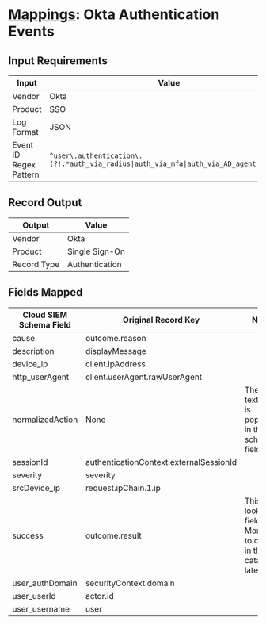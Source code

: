 # [Mappings](README.md): Okta Authentication Events

## Input Requirements

|Input|Value|
|-----|-----|
|Vendor|Okta|
|Product|SSO|
|Log Format|JSON|
|Event ID Regex Pattern|`^user\.authentication\.(?!.*auth_via_radius\|auth_via_mfa\|auth_via_AD_agent\|sso).*$`|

## Record Output

|Output|Value|
|------|-----|
|Vendor|Okta|
|Product|Single Sign-On|
|Record Type|Authentication|

## Fields Mapped

|Cloud SIEM Schema Field|Original Record Key|Notes|
|-----------------------|-------------------|-----|
|cause|outcome.reason||
|description|displayMessage||
|device_ip|client.ipAddress||
|http_userAgent|client.userAgent.rawUserAgent||
|normalizedAction|None|The static text `logon` is populated in this schema field.|
|sessionId|authenticationContext.externalSessionId||
|severity|severity||
|srcDevice_ip|request.ipChain.1.ip||
|success|outcome.result|This is a lookup field. More info to come in the catalog later...|
|user_authDomain|securityContext.domain||
|user_userId|actor.id||
|user_username|user||


